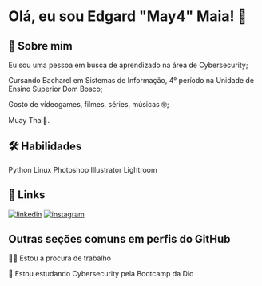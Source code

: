
# Olá, eu sou Edgard "May4" Maia! 👋


## 🚀 Sobre mim
Eu sou uma pessoa em busca de aprendizado na área de Cybersecurity;

Cursando Bacharel em Sistemas de Informação, 4° período na Unidade de Ensino Superior Dom Bosco;

Gosto de vídeogames, filmes, séries, músicas 🤓;

Muay Thai🥊.


## 🛠 Habilidades
Python
Linux
Photoshop 
Illustrator 
Lightroom 


## 🔗 Links
[![linkedin](https://img.shields.io/badge/linkedin-0A66C2?style=for-the-badge&logo=linkedin&logoColor=white)](https://www.linkedin.com/in/edgard-maia)
[![instagram](https://img.shields.io/badge/instagram-E4405F?style=for-the-badge&logo=instagram&logoColor=white)](https://www.instagram.com/_edgardmaia_)


## Outras seções comuns em perfis do GitHub
👩‍💻 Estou a procura de trabalho

🧠 Estou estudando Cybersecurity pela Bootcamp da Dio

